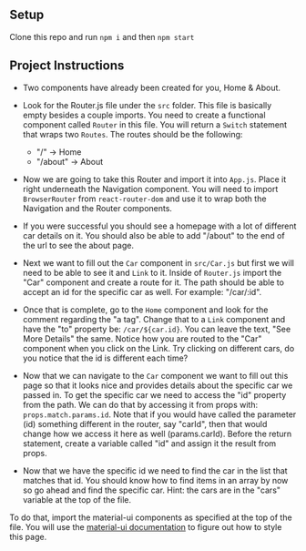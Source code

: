 ## Setup

Clone this repo and run `npm i` and then `npm start`

## Project Instructions

* Two components have already been created for you, Home & About.

* Look for the Router.js file under the `src` folder. This file is basically empty besides a couple imports. You need to create a functional component called `Router` in this file. You will return a `Switch` statement that wraps two `Routes`. The routes should be the following:
    * "/" -> Home
    * "/about" -> About

* Now we are going to take this Router and import it into `App.js`. Place it right underneath the Navigation component. You will need to import `BrowserRouter` from `react-router-dom` and use it to wrap both the Navigation and the Router components.

* If you were successful you should see a homepage with a lot of different car details on it. You should also be able to add "/about" to the end of the url to see the about page.

* Next we want to fill out the `Car` component in `src/Car.js` but first we will need to be able to see it and `Link` to it. Inside of `Router.js` import the "Car" component and create a route for it. The path should be able to accept an id for the specific car as well. For example: "/car/:id".

* Once that is complete, go to the `Home` component and look for the comment regarding the "a tag". Change that to a `Link` component and have the "to" property be: `/car/${car.id}`. You can leave the text, "See More Details" the same. Notice how you are routed to the "Car" component when you click on the Link. Try clicking on different cars, do you notice that the id is different each time?

* Now that we can navigate to the `Car` component we want to fill out this page so that it looks nice and provides details about the specific car we passed in. To get the specific car we need to access the "id" property from the path. We can do that by accessing it from props with: `props.match.params.id`. Note that if you would have called the parameter (id) something different in the router, say "carId", then that would change how we access it here as well (params.carId). Before the return statement, create a variable called "id" and assign it the result from props. 

* Now that we have the specific id we need to find the car in the list that matches that id. You should know how to find items in an array by now so go ahead and find the specific car. Hint: the cars are in the "cars" variable at the top of the file.


 To do that, import the material-ui components as specified at the top of the file. You will use the [material-ui documentation](https://material-ui.com/components) to figure out how to style this page. 